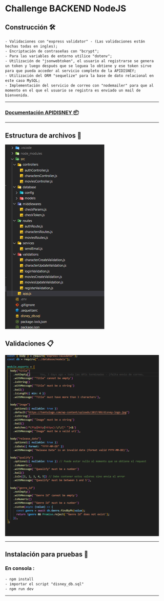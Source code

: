 # Challenge BACKEND NodeJS

## Construcción 🛠️

    - Validaciones con "express validator" - (Las validaciones están hechas todas en ingles);
    - Encriptación de contraseñas con "bcrypt";
    - Para las variables de entorno utilice "dotenv";
    - Utilización de "jsonwebtoken", el usuario al registrarse se genera un token y luego después que se loguea lo obtiene y ese token sirve para que pueda acceder al servicio completo de la APIDISNEY;
    - Utilización del ORM "sequelize" para la base de dato relacional en este caso MySQL;
    - Implementación del servicio de correo con "nodemailer" para que al momento en el que el usuario se registra es enviado un mail de bienvenida.

------------------

### [Documentación APIDISNEY 📦](https://documenter.getpostman.com/view/17864000/UVXnJF3K)

-----------------

## Estructura de archivos 🚀

<img src="/git/1.png" alt="ESTRUCTURA DE ARCHIVOS">

## Validaciones 📋

<img src="/git/2.gif" alt="VALIDACIONES">

----------------

## Instalación para pruebas 🔧

### En consola :

    - npm install
    - importar el script "disney_db.sql"
    - npm run dev

----------------   
